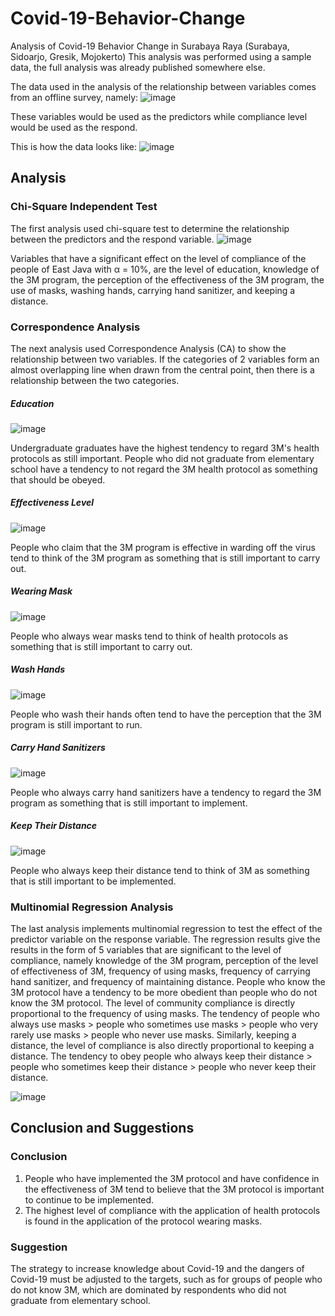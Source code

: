 # Covid-19-Behavior-Change
Analysis of Covid-19 Behavior Change in Surabaya Raya (Surabaya, Sidoarjo, Gresik, Mojokerto)
This analysis was performed using a sample data, the full analysis was already published somewhere else.

The data used in the analysis of the relationship between variables comes from an offline survey, namely:
![image](https://user-images.githubusercontent.com/48485276/198920314-58dde7df-3669-4966-b9df-3b280a26dfdf.png)

These variables would be used as the predictors while compliance level would be used as the respond.

This is how the data looks like:
![image](https://user-images.githubusercontent.com/48485276/198921639-4d355461-08da-43a7-b179-5d2c9ac06d7f.png)

## Analysis
### Chi-Square Independent Test
The first analysis used chi-square test to determine the relationship between the predictors and the respond variable.
![image](https://user-images.githubusercontent.com/48485276/198920574-227f9f6e-e454-467c-9b10-8fccf7de70af.png)

Variables that have a significant effect on the level of compliance of the people of East Java with α = 10%, are the level of education, knowledge of the 3M program, the perception of the effectiveness of the 3M program, the use of masks, washing hands, carrying hand sanitizer, and keeping a distance.

### Correspondence Analysis
The next analysis used Correspondence Analysis (CA) to show the relationship between two variables. If the categories of 2 variables form an almost overlapping line when drawn from the central point, then there is a relationship between the two categories.
##### Education
![image](https://user-images.githubusercontent.com/48485276/198920798-1553a715-4aa6-453c-8c01-3a91e2d9893b.png)

Undergraduate graduates have the highest tendency to regard 3M's health protocols as still important. People who did not graduate from elementary school have a tendency to not regard the 3M health protocol as something that should be obeyed.
##### Effectiveness Level
![image](https://user-images.githubusercontent.com/48485276/198920836-ddd62afa-8bb3-41d9-b643-4471c276b089.png)

People who claim that the 3M program is effective in warding off the virus tend to think of the 3M program as something that is still important to carry out.
##### Wearing Mask
![image](https://user-images.githubusercontent.com/48485276/198920859-d2b53ed6-716b-4cbe-9621-681f87168f3e.png)

People who always wear masks tend to think of health protocols as something that is still important to carry out.
##### Wash Hands
![image](https://user-images.githubusercontent.com/48485276/198920903-eaac1e1f-8342-4124-bd32-4c982f3c74a1.png)

People who wash their hands often tend to have the perception that the 3M program is still important to run.
##### Carry Hand Sanitizers
![image](https://user-images.githubusercontent.com/48485276/198920935-60de1429-72cb-4e06-890e-ee49d23bb8c3.png)

People who always carry hand sanitizers have a tendency to regard the 3M program as something that is still important to implement.
##### Keep Their Distance
![image](https://user-images.githubusercontent.com/48485276/198920976-40eb39f5-57dc-4b53-a6d2-cd7532eb31ab.png)

People who always keep their distance tend to think of 3M as something that is still important to be implemented.


### Multinomial Regression Analysis
The last analysis implements multinomial regression to test the effect of the predictor variable on the response variable. The regression results give the results in the form of 5 variables that are significant to the level of compliance, namely knowledge of the 3M program, perception of the level of effectiveness of 3M, frequency of using masks, frequency of carrying hand sanitizer, and frequency of maintaining distance. People who know the 3M protocol have a tendency to be more obedient than people who do not know the 3M protocol. The level of community compliance is directly proportional to the frequency of using masks. The tendency of people who always use masks > people who sometimes use masks > people who very rarely use masks > people who never use masks. Similarly, keeping a distance, the level of compliance is also directly proportional to keeping a distance. The tendency to obey people who always keep their distance > people who sometimes keep their distance > people who never keep their distance.

![image](https://user-images.githubusercontent.com/48485276/198921032-64e72894-8b5e-4a6a-b036-7371f304b6b9.png)

## Conclusion and Suggestions
### Conclusion
1.	People who have implemented the 3M protocol and have confidence in the effectiveness of 3M tend to believe that the 3M protocol is important to continue to be implemented.
2.	The highest level of compliance with the application of health protocols is found in the application of the protocol wearing masks.

### Suggestion
The strategy to increase knowledge about Covid-19 and the dangers of Covid-19 must be adjusted to the targets, such as for groups of people who do not know 3M, which are dominated by respondents who did not graduate from elementary school.

